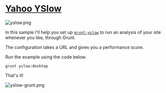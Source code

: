 # [Yahoo YSlow][1]

![yslow.png][2]

In this sample I'll help you set up [`grunt-yslow`][3] to run an analysis of your site whenever you like, through Grunt.

The configuration takes a URL and gives you a performance score.

Run the example using the code below.

```shell
grunt yslow:desktop
```

That's it!

![yslow-grunt.png][4]

[1]: http://developer.yahoo.com/yslow/
[2]: https://raw.github.com/buildfirst/buildfirst/master/images/yslow.png
[3]: https://github.com/andyshora/grunt-yslow
[4]: https://raw.github.com/buildfirst/buildfirst/master/images/yslow-grunt.png
